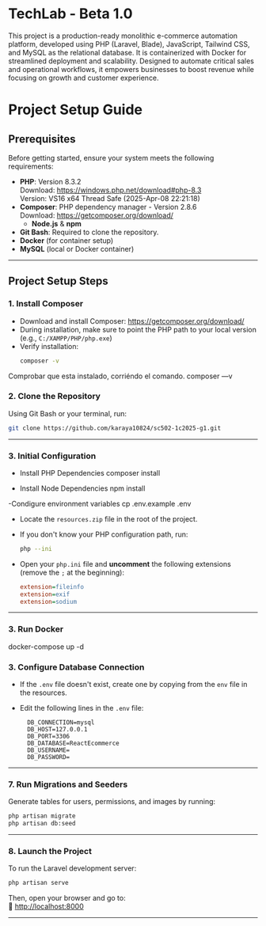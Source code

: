 # TechLab - Beta 1.0
This project is a production-ready monolithic e-commerce automation platform, developed using PHP (Laravel, Blade), JavaScript, Tailwind CSS, and MySQL as the relational database. It is containerized with Docker for streamlined deployment and scalability. Designed to automate critical sales and operational workflows, it empowers businesses to boost revenue while focusing on growth and customer experience.

# Project Setup Guide

## Prerequisites

Before getting started, ensure your system meets the following requirements:

- **PHP**: Version 8.3.2  
  Download: https://windows.php.net/download#php-8.3  
  Version: VS16 x64 Thread Safe (2025-Apr-08 22:21:18)
- **Composer**: PHP dependency manager - Version 2.8.6  
  Download: https://getcomposer.org/download/
  - **Node.js** & **npm**
- **Git Bash**: Required to clone the repository.
- **Docker** (for container setup)
- **MySQL** (local or Docker container)

---

## Project Setup Steps

### 1. Install Composer

- Download and install Composer: https://getcomposer.org/download/
- During installation, make sure to point the PHP path to your local version (e.g., `C:/XAMPP/PHP/php.exe`)
- Verify installation:
  ```bash
  composer -v

Comprobar que esta instalado, corriéndo el comando. composer —v
### 2. Clone the Repository

Using Git Bash or your terminal, run:

```bash
git clone https://github.com/karaya10824/sc502-1c2025-g1.git
```

---
### 3. Initial Configuration

- Install PHP Dependencies
composer install

- Install Node Dependencies
npm install

-Condigure environment variables
cp .env.example .env

- Locate the `resources.zip` file in the root of the project.
- If you don't know your PHP configuration path, run:
  ```bash
  php --ini
  ```
- Open your `php.ini` file and **uncomment** the following extensions (remove the `;` at the beginning):

  ```ini
  extension=fileinfo
  extension=exif
  extension=sodium
  ```

---


### 3. Run Docker
docker-compose up -d

### 3. Configure Database Connection

- If the `.env` file doesn't exist, create one by copying from the `env` file in the resources.
- Edit the following lines in the `.env` file:

  ```env
    DB_CONNECTION=mysql
    DB_HOST=127.0.0.1
    DB_PORT=3306
    DB_DATABASE=ReactEcommerce
    DB_USERNAME= 
    DB_PASSWORD= 
  ```

---

### 7. Run Migrations and Seeders

Generate tables for users, permissions, and images by running:

```bash
php artisan migrate
php artisan db:seed
```

---

### 8. Launch the Project

To run the Laravel development server:

```bash
php artisan serve
```

Then, open your browser and go to:  
📍 [http://localhost:8000](http://localhost:8000)

---
